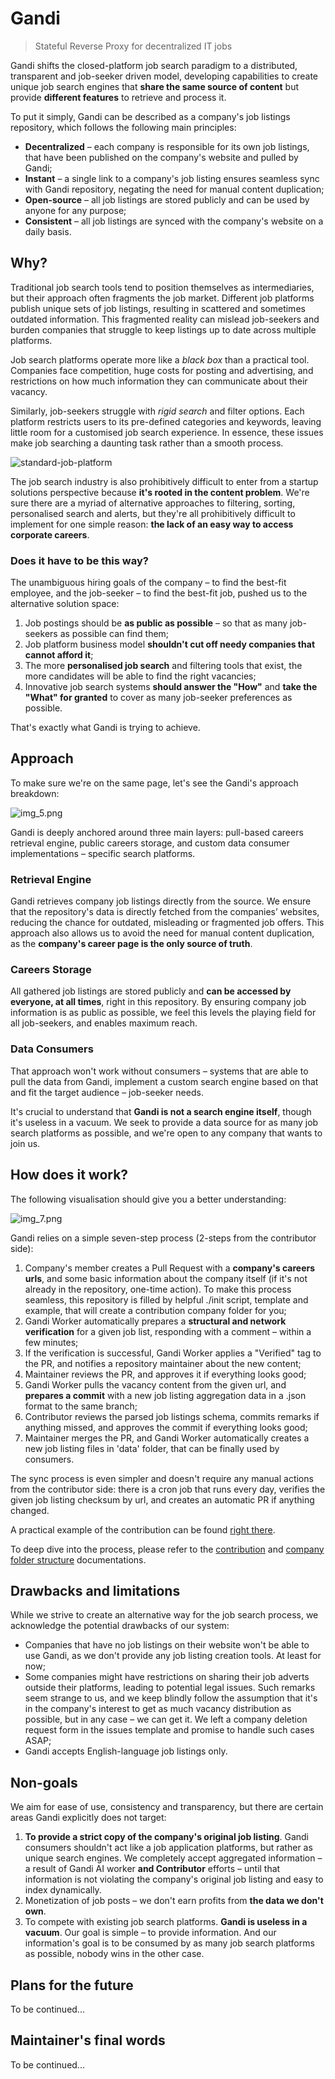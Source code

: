 # Gandi

> Stateful Reverse Proxy for decentralized IT jobs

Gandi shifts the closed-platform job search paradigm to a distributed, transparent and job-seeker driven model,
developing
capabilities to create unique job search engines that **share the same source of content** but provide **different
features** to retrieve and process it.

To put it simply, Gandi can be described as a company's job listings repository, which follows the following main
principles:

- **Decentralized** – each company is responsible for its own job listings, that have been published on the company's
  website and pulled by Gandi;
- **Instant** – a single link to a company's job listing ensures seamless sync with Gandi repository, negating the need
  for manual content duplication;
- **Open-source** – all job listings are stored publicly and can be used by anyone for any purpose;
- **Consistent** – all job listings are synced with the company's website on a daily basis.

## Why?

Traditional job search tools tend to position themselves as intermediaries, but their approach often fragments the job
market. Different job platforms publish unique sets of job listings, resulting in scattered and sometimes outdated
information. This fragmented reality can mislead job-seekers and burden companies that struggle to keep listings up to
date across multiple platforms.

Job search platforms operate more like a _black box_ than a practical tool. Companies face competition, huge costs for
posting and advertising, and restrictions on how much information they can communicate about their vacancy.

Similarly, job-seekers struggle with _rigid search_ and filter options. Each platform restricts users to its pre-defined
categories and keywords, leaving little room for a customised job search experience. In essence, these issues make job
searching a daunting task rather than a smooth process.

![standard-job-platform](img_3.png)

The job search industry is also prohibitively difficult to enter from a startup solutions perspective because **it's
rooted in the content problem**. We're sure there are a myriad of alternative approaches to filtering, sorting,
personalised search and alerts, but they're all prohibitively difficult to implement for one simple reason: **the lack
of an easy way to access corporate careers**.

### Does it have to be this way?

The unambiguous hiring goals of the company – to find the best-fit employee, and the job-seeker – to find the best-fit
job, pushed us to the alternative solution space:

1. Job postings should be **as public as possible** – so that as many job-seekers as possible can find them;
2. Job platform business model **shouldn't cut off needy companies that cannot afford it**;
3. The more **personalised job search** and filtering tools that exist, the more candidates will be able to find the
   right vacancies;
4. Innovative job search systems **should answer the "How"** and **take the "What" for granted** to cover as many
   job-seeker preferences as possible.

That's exactly what Gandi is trying to achieve.

## Approach

To make sure we're on the same page, let's see the Gandi's approach breakdown:

![img_5.png](img_5.png)

Gandi is deeply anchored around three main layers: pull-based careers retrieval engine, public careers storage, and
custom data consumer implementations – specific search platforms.

### Retrieval Engine

Gandi retrieves company job listings directly from the source. We ensure that the repository's data is directly fetched
from the companies’ websites, reducing the chance for outdated, misleading or fragmented job offers. This approach also
allows us to avoid the need for manual content duplication, as the **company's career page is the only source of truth**.

### Careers Storage

All gathered job listings are stored publicly and __can be accessed by everyone, at all times__, right in this
repository. By ensuring company job information is as public as possible, we feel this levels the playing field for all
job-seekers, and enables maximum reach.

### Data Consumers

That approach won't work without consumers – systems that are able to pull the data from Gandi, implement a custom
search engine based on that and fit the target audience – job-seeker needs.

It's crucial to understand that __Gandi is not a search engine itself__, though it's useless in a vacuum. We seek to
provide a data source for as many job search platforms as possible, and we're open to any company that wants to join us.

## How does it work?

The following visualisation should give you a better understanding:

![img_7.png](img_7.png)

Gandi relies on a simple seven-step process (2-steps from the contributor side):

1. Company's member creates a Pull Request with a __company's careers urls__, and some basic information about the
   company itself (if it's not already in the repository, one-time action). To make this process seamless, this
   repository is filled by helpful ./init script, template and example, that will create a contribution company folder
   for you;
2. Gandi Worker automatically prepares a __structural and network verification__ for a given job list, responding with a
   comment – within a few minutes;
3. If the verification is successful, Gandi Worker applies a "Verified" tag to the PR, and notifies a repository
   maintainer about the new content;
4. Maintainer reviews the PR, and approves it if everything looks good;
5. Gandi Worker pulls the vacancy content from the given url, and __prepares a commit__ with a new job listing
   aggregation data in a .json format to the same branch;
6. Contributor reviews the parsed job listings schema, commits remarks if anything missed, and approves the commit if
   everything looks good;
7. Maintainer merges the PR, and Gandi Worker automatically creates a new job listing files in 'data' folder, that can
   be finally used by consumers.

The sync process is even simpler and doesn't require any manual actions from the contributor side: there is a cron job
that runs every day, verifies the given job listing checksum by url, and creates an automatic PR if anything changed.

A practical example of the contribution can be found [right there](https://google.com).

To deep dive into the process, please refer to the [contribution](CONTRIBUTING.md)
and [company folder structure](/superjobs/README.md) documentations.

## Drawbacks and limitations

While we strive to create an alternative way for the job search process, we acknowledge the potential drawbacks of our
system:

- Companies that have no job listings on their website won't be able to use Gandi, as we don't provide any job
  listing creation tools. At least for now;
- Some companies might have restrictions on sharing their job adverts outside their platforms, leading to potential
  legal issues. Such remarks seem strange to us, and we keep blindly follow the assumption that it's in the company's
  interest to get as much vacancy distribution as possible, but in any case – we can get it. We left a company deletion
  request form in the issues template and promise to handle such cases ASAP;
- Gandi accepts English-language job listings only.

## Non-goals

We aim for ease of use, consistency and transparency, but there are certain areas Gandi explicitly does not target:

1. __To provide a strict copy of the company's original job listing__. Gandi consumers shouldn't act like a job
   application platforms, but rather as unique search engines. We completely accept aggregated information – a result of
   Gandi AI worker __and Contributor__ efforts – until that information is not violating the company's original job
   listing and easy to index dynamically.
2. Monetization of job posts – we don't earn profits from __the data we don't own__.
3. To compete with existing job search platforms. __Gandi is useless in a vacuum__. Our goal is simple – to provide
   information. And our information's goal is to be consumed by as many job search platforms as possible, nobody wins in
   the other case.

## Plans for the future
To be continued...

## Maintainer's final words
To be continued...